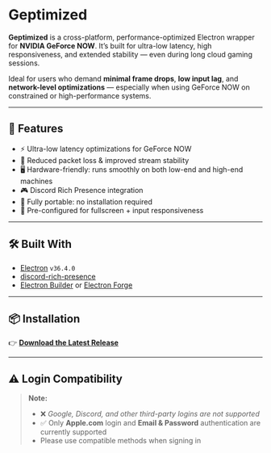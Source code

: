 # Geptimized

**Geptimized** is a cross-platform, performance-optimized Electron wrapper for **NVIDIA GeForce NOW**. It’s built for ultra-low latency, high responsiveness, and extended stability — even during long cloud gaming sessions.

Ideal for users who demand **minimal frame drops**, **low input lag**, and **network-level optimizations** — especially when using GeForce NOW on constrained or high-performance systems.

---

## 🚀 Features

* ⚡ Ultra-low latency optimizations for GeForce NOW
* 📶 Reduced packet loss & improved stream stability
* 🖥️ Hardware-friendly: runs smoothly on both low-end and high-end machines
* 🎮 Discord Rich Presence integration
* 🧳 Fully portable: no installation required
* 🧠 Pre-configured for fullscreen + input responsiveness

---

## 🛠️ Built With

* [Electron](https://www.electronjs.org/) `v36.4.0`
* [discord-rich-presence](https://github.com/devsnek/discord-rich-presence)
* [Electron Builder](https://www.electron.build/) or [Electron Forge](https://www.electronforge.io/)

---

## 📦 Installation

👉 [**Download the Latest Release**](https://github.com/titanbound/geptimized/releases/latest)

---

## ⚠️ Login Compatibility

> **Note:**
>
> * ❌ *Google, Discord, and other third-party logins are not supported*
> * ✅ Only **Apple.com** login and **Email & Password** authentication are currently supported
> * Please use compatible methods when signing in
